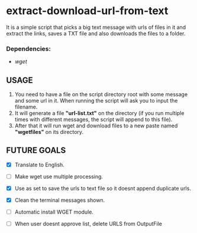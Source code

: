 # extract-download-url-from-text
It is a simple script that picks a big text message with urls of files in it and extract the links, saves a TXT file and also downloads the files to a folder.

### Dependencies:
- *wget*

## USAGE
1. You need to have a file on the script directory root with some message and some url in it. When running the script will ask you to input the filename.
2. It will generate a file **"url-list.txt"** on the directory (if you run multiple times with different messages, the script will append to this file).
3. After that it will run wget and download files to a new paste named **"wgetfiles"** on its directory.


## FUTURE GOALS

- [x] Translate to English.  
- [ ] Make wget use multiple processing.  
- [x] Use as set to save the urls to text file so it doesnt append duplicate urls.  
- [x] Clean the terminal messages shown.  
- [ ] Automatic install WGET module.  
- [ ] When user doesnt approve list, delete URLS from OutputFile

